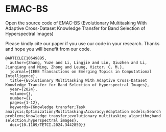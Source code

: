 # EMAC-BS
Open the source code of EMAC-BS (Evolutionary Multitasking With Adaptive Cross-Dataset Knowledge Transfer for Band Selection of Hyperspectral Images)

Please kindly cite our paper if you use our code in your research. Thanks and hope you will benefit from our code.

```
@ARTICLE{10649895,
  author={Zhang, Yuze and Li, Lingjie and Lin, Qiuzhen and Li, Jianqiang and Ming, Zhong and Leung, Victor. C. M.},
  journal={IEEE Transactions on Emerging Topics in Computational Intelligence}, 
  title={Evolutionary Multitasking With Adaptive Cross-Dataset Knowledge Transfer for Band Selection of Hyperspectral Images}, 
  year={2024},
  volume={},
  number={},
  pages={1-12},
  keywords={Knowledge transfer;Task analysis;Optimization;Multitasking;Accuracy;Adaptation models;Search problems;Knowledge transfer;evolutionary multitasking algorithm;band selection;hyperspectral images},
  doi={10.1109/TETCI.2024.3442859}}
```
